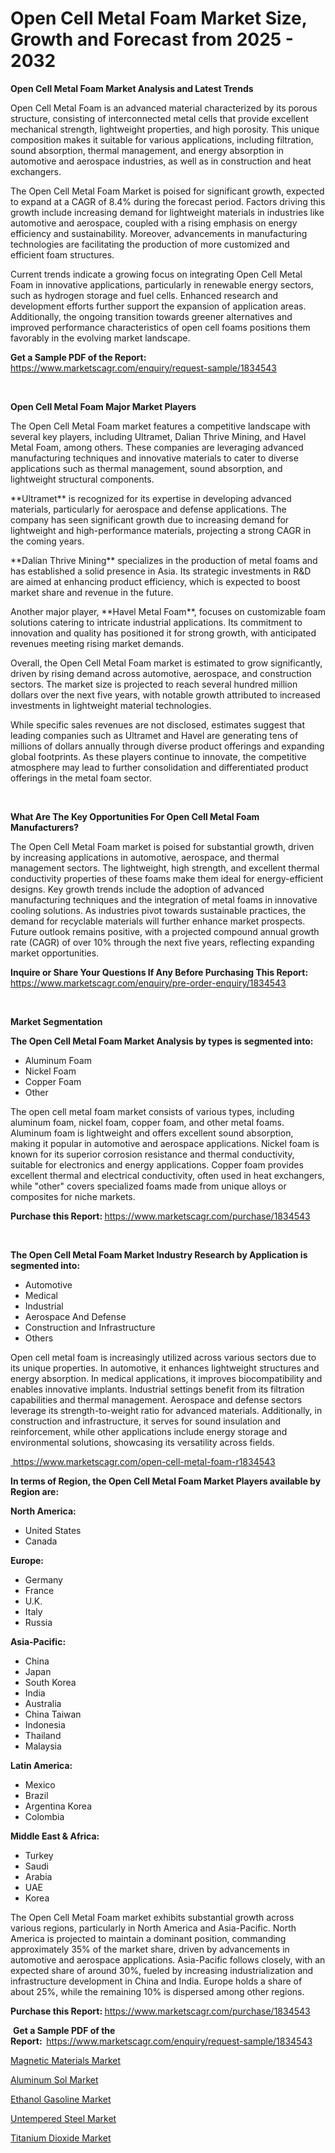 <p><h1>Open Cell Metal Foam Market Size, Growth and Forecast from 2025 - 2032</h1></p><p><strong>Open Cell Metal Foam Market Analysis and Latest Trends</strong></p>
<p><p>Open Cell Metal Foam is an advanced material characterized by its porous structure, consisting of interconnected metal cells that provide excellent mechanical strength, lightweight properties, and high porosity. This unique composition makes it suitable for various applications, including filtration, sound absorption, thermal management, and energy absorption in automotive and aerospace industries, as well as in construction and heat exchangers.</p><p>The Open Cell Metal Foam Market is poised for significant growth, expected to expand at a CAGR of 8.4% during the forecast period. Factors driving this growth include increasing demand for lightweight materials in industries like automotive and aerospace, coupled with a rising emphasis on energy efficiency and sustainability. Moreover, advancements in manufacturing technologies are facilitating the production of more customized and efficient foam structures.</p><p>Current trends indicate a growing focus on integrating Open Cell Metal Foam in innovative applications, particularly in renewable energy sectors, such as hydrogen storage and fuel cells. Enhanced research and development efforts further support the expansion of application areas. Additionally, the ongoing transition towards greener alternatives and improved performance characteristics of open cell foams positions them favorably in the evolving market landscape.</p></p>
<p><strong>Get a Sample PDF of the Report:&nbsp;</strong> <a href="https://www.marketscagr.com/enquiry/request-sample/1834543?utm_campaign=2042&utm_medium=2&utm_source=Github&utm_content=ia&utm_term=30012025&utm_id=open-cell-metal-foam">https://www.marketscagr.com/enquiry/request-sample/1834543</a></p>
<p>&nbsp;</p>
<p><strong>Open Cell Metal Foam Major Market Players</strong></p>
<p><p>The Open Cell Metal Foam market features a competitive landscape with several key players, including Ultramet, Dalian Thrive Mining, and Havel Metal Foam, among others. These companies are leveraging advanced manufacturing techniques and innovative materials to cater to diverse applications such as thermal management, sound absorption, and lightweight structural components.</p><p>**Ultramet** is recognized for its expertise in developing advanced materials, particularly for aerospace and defense applications. The company has seen significant growth due to increasing demand for lightweight and high-performance materials, projecting a strong CAGR in the coming years.</p><p>**Dalian Thrive Mining** specializes in the production of metal foams and has established a solid presence in Asia. Its strategic investments in R&D are aimed at enhancing product efficiency, which is expected to boost market share and revenue in the future.</p><p>Another major player, **Havel Metal Foam**, focuses on customizable foam solutions catering to intricate industrial applications. Its commitment to innovation and quality has positioned it for strong growth, with anticipated revenues meeting rising market demands.</p><p>Overall, the Open Cell Metal Foam market is estimated to grow significantly, driven by rising demand across automotive, aerospace, and construction sectors. The market size is projected to reach several hundred million dollars over the next five years, with notable growth attributed to increased investments in lightweight material technologies.</p><p>While specific sales revenues are not disclosed, estimates suggest that leading companies such as Ultramet and Havel are generating tens of millions of dollars annually through diverse product offerings and expanding global footprints. As these players continue to innovate, the competitive atmosphere may lead to further consolidation and differentiated product offerings in the metal foam sector.</p></p>
<p>&nbsp;</p>
<p><strong>What Are The Key Opportunities For Open Cell Metal Foam Manufacturers?</strong></p>
<p><p>The Open Cell Metal Foam market is poised for substantial growth, driven by increasing applications in automotive, aerospace, and thermal management sectors. The lightweight, high strength, and excellent thermal conductivity properties of these foams make them ideal for energy-efficient designs. Key growth trends include the adoption of advanced manufacturing techniques and the integration of metal foams in innovative cooling solutions. As industries pivot towards sustainable practices, the demand for recyclable materials will further enhance market prospects. Future outlook remains positive, with a projected compound annual growth rate (CAGR) of over 10% through the next five years, reflecting expanding market opportunities.</p></p>
<p><strong>Inquire or Share Your Questions If Any Before Purchasing This Report:</strong> <a href="https://www.marketscagr.com/enquiry/pre-order-enquiry/1834543?utm_campaign=2042&utm_medium=2&utm_source=Github&utm_content=ia&utm_term=30012025&utm_id=open-cell-metal-foam">https://www.marketscagr.com/enquiry/pre-order-enquiry/1834543</a></p>
<p>&nbsp;</p>
<p><strong>Market Segmentation</strong></p>
<p><strong>The Open Cell Metal Foam Market Analysis by types is segmented into:</strong></p>
<p><ul><li>Aluminum Foam</li><li>Nickel Foam</li><li>Copper Foam</li><li>Other</li></ul></p>
<p><p>The open cell metal foam market consists of various types, including aluminum foam, nickel foam, copper foam, and other metal foams. Aluminum foam is lightweight and offers excellent sound absorption, making it popular in automotive and aerospace applications. Nickel foam is known for its superior corrosion resistance and thermal conductivity, suitable for electronics and energy applications. Copper foam provides excellent thermal and electrical conductivity, often used in heat exchangers, while "other" covers specialized foams made from unique alloys or composites for niche markets.</p></p>
<p><strong>Purchase this Report:&nbsp;</strong><a href="https://www.marketscagr.com/purchase/1834543?utm_campaign=2042&utm_medium=2&utm_source=Github&utm_content=ia&utm_term=30012025&utm_id=open-cell-metal-foam">https://www.marketscagr.com/purchase/1834543</a></p>
<p>&nbsp;</p>
<p><strong>The Open Cell Metal Foam Market Industry Research by Application is segmented into:</strong></p>
<p><ul><li>Automotive</li><li>Medical</li><li>Industrial</li><li>Aerospace And Defense</li><li>Construction and Infrastructure</li><li>Others</li></ul></p>
<p><p>Open cell metal foam is increasingly utilized across various sectors due to its unique properties. In automotive, it enhances lightweight structures and energy absorption. In medical applications, it improves biocompatibility and enables innovative implants. Industrial settings benefit from its filtration capabilities and thermal management. Aerospace and defense sectors leverage its strength-to-weight ratio for advanced materials. Additionally, in construction and infrastructure, it serves for sound insulation and reinforcement, while other applications include energy storage and environmental solutions, showcasing its versatility across fields.</p></p>
<p><a href="https://www.marketscagr.com/open-cell-metal-foam-r1834543?utm_campaign=2042&utm_medium=2&utm_source=Github&utm_content=ia&utm_term=30012025&utm_id=open-cell-metal-foam">&nbsp;https://www.marketscagr.com/open-cell-metal-foam-r1834543</a></p>
<p><strong>In terms of Region, the Open Cell Metal Foam Market Players available by Region are:</strong></p>
<p>
    <p> <strong> North America: </strong>
        <ul>
            <li>United States</li>
            <li>Canada</li>
        </ul>
        </p> 
    <p> <strong> Europe: </strong>
        <ul>
            <li>Germany</li>
            <li>France</li>
            <li>U.K.</li>
            <li>Italy</li>
            <li>Russia</li>
        </ul>
        </p> 
    <p> <strong> Asia-Pacific: </strong>
        <ul>
            <li>China</li>
            <li>Japan</li>
            <li>South Korea</li>
            <li>India</li>
            <li>Australia</li>
            <li>China Taiwan</li>
            <li>Indonesia</li>
            <li>Thailand</li>
            <li>Malaysia</li>
        </ul>
        </p> 
    <p> <strong> Latin America: </strong>
        <ul>
            <li>Mexico</li>
            <li>Brazil</li>
            <li>Argentina Korea</li>
            <li>Colombia</li>
        </ul>
        </p> 
    <p> <strong> Middle East & Africa: </strong>
        <ul>
            <li>Turkey</li>
            <li>Saudi</li>
            <li>Arabia</li>
            <li>UAE</li>
            <li>Korea</li>
        </ul>
    </p>
    </p>
<p><p>The Open Cell Metal Foam market exhibits substantial growth across various regions, particularly in North America and Asia-Pacific. North America is projected to maintain a dominant position, commanding approximately 35% of the market share, driven by advancements in automotive and aerospace applications. Asia-Pacific follows closely, with an expected share of around 30%, fueled by increasing industrialization and infrastructure development in China and India. Europe holds a share of about 25%, while the remaining 10% is dispersed among other regions.</p></p>
<p><strong>Purchase this Report: </strong><a href="https://www.marketscagr.com/purchase/1834543?utm_campaign=2042&utm_medium=2&utm_source=Github&utm_content=ia&utm_term=30012025&utm_id=open-cell-metal-foam">https://www.marketscagr.com/purchase/1834543</a></p>
<p>&nbsp;<strong>Get a Sample PDF of the Report:&nbsp;&nbsp;</strong><a href="https://www.marketscagr.com/enquiry/request-sample/1834543?utm_campaign=2042&utm_medium=2&utm_source=Github&utm_content=ia&utm_term=30012025&utm_id=open-cell-metal-foam">https://www.marketscagr.com/enquiry/request-sample/1834543</a></p>
<p><strong></strong></p>
<p><p><a href="https://github.com/moazugavate/Market-Research-Report-List-1/blob/main/magnetic-materials-market.md?utm_campaign=2042&utm_medium=2&utm_source=Github&utm_content=ia&utm_term=30012025&utm_id=open-cell-metal-foam">Magnetic Materials Market</a></p><p><a href="https://github.com/chkrselia/Market-Research-Report-List-1/blob/main/aluminum-sol-market.md?utm_campaign=2042&utm_medium=2&utm_source=Github&utm_content=ia&utm_term=30012025&utm_id=open-cell-metal-foam">Aluminum Sol Market</a></p><p><a href="https://github.com/dringals/Market-Research-Report-List-6/blob/main/ethanol-gasoline-market.md?utm_campaign=2042&utm_medium=2&utm_source=Github&utm_content=ia&utm_term=30012025&utm_id=open-cell-metal-foam">Ethanol Gasoline Market</a></p><p><a href="https://github.com/tona7vba/Market-Research-Report-List-1/blob/main/untempered-steel-market.md?utm_campaign=2042&utm_medium=2&utm_source=Github&utm_content=ia&utm_term=30012025&utm_id=open-cell-metal-foam">Untempered Steel Market</a></p><p><a href="https://github.com/mharielmesa/Market-Research-Report-List-5/blob/main/titanium-dioxide-market.md?utm_campaign=2042&utm_medium=2&utm_source=Github&utm_content=ia&utm_term=30012025&utm_id=open-cell-metal-foam">Titanium Dioxide Market</a></p></p>